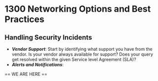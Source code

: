 # 1300 Networking Options and Best Practices

## Handling Security Incidents

- ***Vendor Support***: Start by identifying what support you have from the vendor. Is your vendor always available for support? Does your query get resolved within the given Service level Agreement (SLA)? 
- ***Alerts and Notifications***: 







== WE ARE HERE ==
